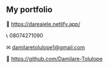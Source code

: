 ## My portfolio
🔗 https://dareajele.netlify.app/

📞 08074271090

✉  damilaretolulope1@gmail.com

🔗 https://github.com/Damilare-Tolulope